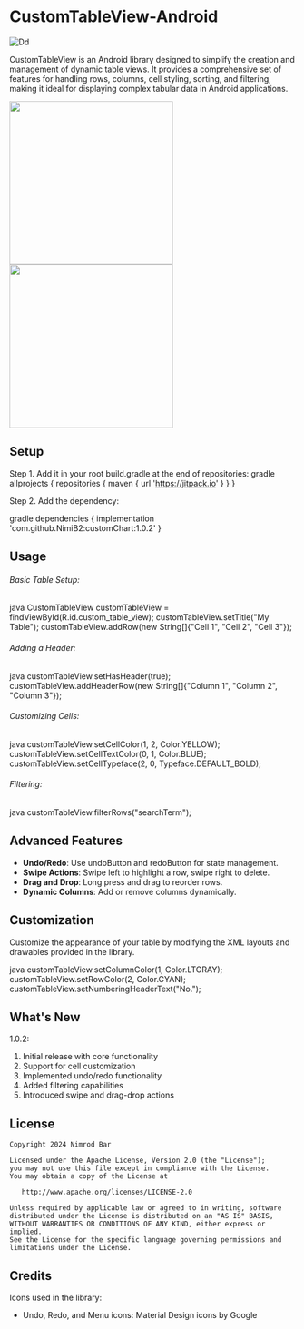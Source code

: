 # CustomTableView-Android
![Dd](https://github.com/user-attachments/assets/99ed8589-7316-408e-932e-52015c7313d6)

CustomTableView is an Android library designed to simplify the creation and management of dynamic table views. It provides a comprehensive set of features for handling rows, columns, cell styling, sorting, and filtering, making it ideal for displaying complex tabular data in Android applications.

<img src="https://github.com/NimiB2/customChart/raw/main/assets/customtable.gif" width="288">

<img src="https://github.com/user-attachments/assets/ac13fec8-645b-4e81-bd17-9ae3c90b8f4b" width="288">


## Setup
Step 1. Add it in your root build.gradle at the end of repositories:
gradle
allprojects {
    repositories {
        maven { url 'https://jitpack.io' }
    }
}


Step 2. Add the dependency:

gradle
dependencies {
    implementation 'com.github.NimiB2:customChart:1.0.2'
}


## Usage

###### Basic Table Setup:
java
CustomTableView customTableView = findViewById(R.id.custom_table_view);
customTableView.setTitle("My Table");
customTableView.addRow(new String[]{"Cell 1", "Cell 2", "Cell 3"});


###### Adding a Header:
java
customTableView.setHasHeader(true);
customTableView.addHeaderRow(new String[]{"Column 1", "Column 2", "Column 3"});


###### Customizing Cells:
java
customTableView.setCellColor(1, 2, Color.YELLOW);
customTableView.setCellTextColor(0, 1, Color.BLUE);
customTableView.setCellTypeface(2, 0, Typeface.DEFAULT_BOLD);


###### Filtering:
java
customTableView.filterRows("searchTerm");


## Advanced Features

- **Undo/Redo**: Use undoButton and redoButton for state management.
- **Swipe Actions**: Swipe left to highlight a row, swipe right to delete.
- **Drag and Drop**: Long press and drag to reorder rows.
- **Dynamic Columns**: Add or remove columns dynamically.

## Customization

Customize the appearance of your table by modifying the XML layouts and drawables provided in the library.

java
customTableView.setColumnColor(1, Color.LTGRAY);
customTableView.setRowColor(2, Color.CYAN);
customTableView.setNumberingHeaderText("No.");


## What's New
1.0.2:
1. Initial release with core functionality
2. Support for cell customization
3. Implemented undo/redo functionality
4. Added filtering capabilities
5. Introduced swipe and drag-drop actions

## License

    Copyright 2024 Nimrod Bar

    Licensed under the Apache License, Version 2.0 (the "License");
    you may not use this file except in compliance with the License.
    You may obtain a copy of the License at

       http://www.apache.org/licenses/LICENSE-2.0

    Unless required by applicable law or agreed to in writing, software
    distributed under the License is distributed on an "AS IS" BASIS,
    WITHOUT WARRANTIES OR CONDITIONS OF ANY KIND, either express or implied.
    See the License for the specific language governing permissions and
    limitations under the License.

## Credits

Icons used in the library:
- Undo, Redo, and Menu icons: Material Design icons by Google
